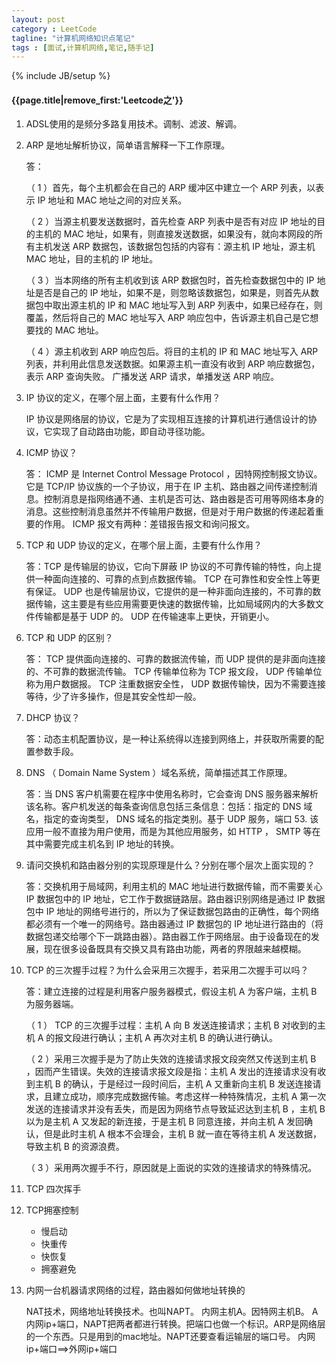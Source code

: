 ```yaml
---
layout: post
category : LeetCode
tagline: "计算机网络知识点笔记"
tags : [面试,计算机网络,笔记,随手记]
---
```

{% include JB/setup %}

<h4>{{page.title|remove_first:'Leetcode之'}}</h4>

1. ADSL使用的是频分多路复用技术。调制、滤波、解调。

2. ARP 是地址解析协议，简单语言解释一下工作原理。

	答：

	（ 1 ）首先，每个主机都会在自己的 ARP 缓冲区中建立一个 ARP 列表，以表示 IP 地址和 MAC 地址之间的对应关系。

	（ 2 ）当源主机要发送数据时，首先检查 ARP 列表中是否有对应 IP 地址的目的主机的 MAC 地址，如果有，则直接发送数据，如果没有，就向本网段的所有主机发送 ARP 数据包，该数据包包括的内容有：源主机 IP 地址，源主机 MAC 地址，目的主机的 IP 地址。

	（ 3 ）当本网络的所有主机收到该 ARP 数据包时，首先检查数据包中的 IP 地址是否是自己的 IP 地址，如果不是，则忽略该数据包，如果是，则首先从数据包中取出源主机的 IP 和 MAC 地址写入到 ARP 列表中，如果已经存在，则覆盖，然后将自己的 MAC 地址写入 ARP 响应包中，告诉源主机自己是它想要找的 MAC 地址。

	（ 4 ）源主机收到 ARP 响应包后。将目的主机的 IP 和 MAC 地址写入 ARP 列表，并利用此信息发送数据。如果源主机一直没有收到 ARP 响应数据包，表示 ARP 查询失败。
	广播发送 ARP 请求，单播发送 ARP 响应。  

3. IP 协议的定义，在哪个层上面，主要有什么作用？ 
	
	 IP 协议是网络层的协议，它是为了实现相互连接的计算机进行通信设计的协议，它实现了自动路由功能，即自动寻径功能。 

4. ICMP 协议？

	答： ICMP 是 Internet Control Message Protocol ，因特网控制报文协议。它是 TCP/IP 协议族的一个子协议，用于在 IP 主机、路由器之间传递控制消息。控制消息是指网络通不通、主机是否可达、路由器是否可用等网络本身的消息。这些控制消息虽然并不传输用户数据，但是对于用户数据的传递起着重要的作用。 ICMP 报文有两种：差错报告报文和询问报文。 

5. TCP 和 UDP 协议的定义，在哪个层上面，主要有什么作用？ 

	答：TCP 是传输层的协议，它向下屏蔽 IP 协议的不可靠传输的特性，向上提供一种面向连接的、可靠的点到点数据传输。 TCP 在可靠性和安全性上等更有保证。 UDP 也是传输层协议，它提供的是一种非面向连接的，不可靠的数据传输，这主要是有些应用需要更快速的数据传输，比如局域网内的大多数文件传输都是基于 UDP 的。 UDP 在传输速率上更快，开销更小。

8. TCP 和 UDP 的区别？

	答： TCP 提供面向连接的、可靠的数据流传输，而 UDP 提供的是非面向连接的、不可靠的数据流传输。 TCP 传输单位称为 TCP 报文段， UDP 传输单位称为用户数据报。 TCP 注重数据安全性， UDP 数据传输快，因为不需要连接等待，少了许多操作，但是其安全性却一般。 

6.  DHCP 协议？

	答：动态主机配置协议，是一种让系统得以连接到网络上，并获取所需要的配置参数手段。

7. DNS （ Domain Name System ）域名系统，简单描述其工作原理。

	答：当 DNS 客户机需要在程序中使用名称时，它会查询 DNS 服务器来解析该名称。客户机发送的每条查询信息包括三条信息：包括：指定的 DNS 域名，指定的查询类型， DNS 域名的指定类别。基于 UDP 服务，端口 53. 该应用一般不直接为用户使用，而是为其他应用服务，如 HTTP ， SMTP 等在其中需要完成主机名到 IP 地址的转换。

8. 请问交换机和路由器分别的实现原理是什么？分别在哪个层次上面实现的？

	答：交换机用于局域网，利用主机的 MAC 地址进行数据传输，而不需要关心 IP 数据包中的 IP 地址，它工作于数据链路层。路由器识别网络是通过 IP 数据包中 IP 地址的网络号进行的，所以为了保证数据包路由的正确性，每个网络都必须有一个唯一的网络号。路由器通过 IP 数据包的 IP 地址进行路由的（将数据包递交给哪个下一跳路由器）。路由器工作于网络层。由于设备现在的发展，现在很多设备既具有交换又具有路由功能，两者的界限越来越模糊。 

9. TCP 的三次握手过程？为什么会采用三次握手，若采用二次握手可以吗？

	答：建立连接的过程是利用客户服务器模式，假设主机 A 为客户端，主机 B 为服务器端。

	（ 1 ） TCP 的三次握手过程：主机 A 向 B 发送连接请求；主机 B 对收到的主机 A 的报文段进行确认；主机 A 再次对主机 B 的确认进行确认。

	（ 2 ）采用三次握手是为了防止失效的连接请求报文段突然又传送到主机 B ，因而产生错误。失效的连接请求报文段是指：主机 A 发出的连接请求没有收到主机 B 的确认，于是经过一段时间后，主机 A 又重新向主机 B 发送连接请求，且建立成功，顺序完成数据传输。考虑这样一种特殊情况，主机 A 第一次发送的连接请求并没有丢失，而是因为网络节点导致延迟达到主机 B ，主机 B 以为是主机 A 又发起的新连接，于是主机 B 同意连接，并向主机 A 发回确认，但是此时主机 A 根本不会理会，主机 B 就一直在等待主机 A 发送数据，导致主机 B 的资源浪费。

	（ 3 ）采用两次握手不行，原因就是上面说的实效的连接请求的特殊情况。 

10. TCP 四次挥手

11. TCP拥塞控制
	* 慢启动
	* 快重传
	* 快恢复
	* 拥塞避免 

12. 内网一台机器请求网络的过程，路由器如何做地址转换的

	NAT技术，网络地址转换技术。也叫NAPT。
	内网主机A。因特网主机B。
	A内网ip+端口，NAPT把两者都进行转换。把端口也做一个标识。ARP是网络层的一个东西。只是用到的mac地址。NAPT还要查看运输层的端口号。
    内网ip+端口==>外网ip+端口

